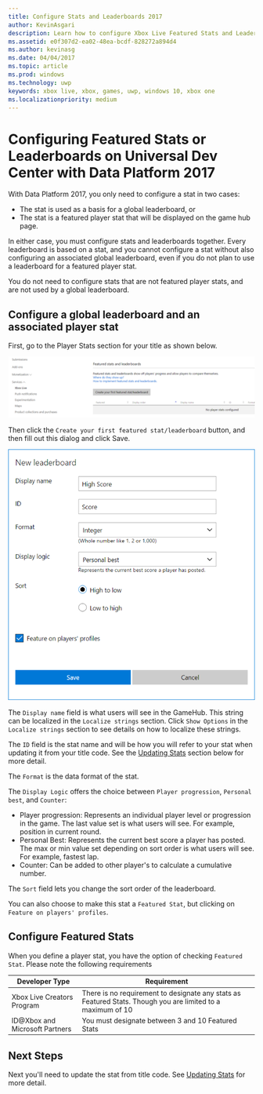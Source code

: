 ```yaml
---
title: Configure Stats and Leaderboards 2017
author: KevinAsgari
description: Learn how to configure Xbox Live Featured Stats and Leaderboards on Universal Dev Center with Data Platform 2017.
ms.assetid: e0f307d2-ea02-48ea-bcdf-828272a894d4
ms.author: kevinasg
ms.date: 04/04/2017
ms.topic: article
ms.prod: windows
ms.technology: uwp
keywords: xbox live, xbox, games, uwp, windows 10, xbox one
ms.localizationpriority: medium
---
```


# Configuring Featured Stats or Leaderboards on Universal Dev Center with Data Platform 2017

With Data Platform 2017, you only need to configure a stat in two cases:

* The stat is used as a basis for a global leaderboard, or
* The stat is a featured player stat that will be displayed on the game hub page.

In either case, you must configure stats and leaderboards together. Every leaderboard is based on a stat, and you cannot configure a stat without also configuring an associated global leaderboard, even if you do not plan to use a leaderboard for a featured player stat.

You do not need to configure stats that are not featured player stats, and are not used by a global leaderboard.

## Configure a global leaderboard and an associated player stat

First, go to the Player Stats section for your title as shown below.

![](../images/omega/dev_center_player_stats_creators.png)

Then click the `Create your first featured stat/leaderboard` button, and then fill out this dialog and click Save.

![](../images/omega/dev_center_player_stats_creators_leaderboard.png)

The `Display name` field is what users will see in the GameHub.  This string can be localized in the `Localize strings` section.  Click `Show Options` in the `Localize strings` section to see details on how to localize these strings.

The `ID` field is the stat name and will be how you will refer to your stat when updating it from your title code.   See the [Updating Stats](player-stats-updating.md) section below for more detail.

The `Format` is the data format of the stat.

The `Display Logic` offers the choice between `Player progression`, `Personal best`, and `Counter`:
- Player progression: Represents an individual player level or progression in the game.  The last value set is what users will see.  For example, position in current round.
- Personal Best: Represents the current best score a player has posted. The max or min value set depending on sort order is what users will see.  For example, fastest lap.
- Counter: Can be added to other player's to calculate a cumulative number.  

The `Sort` field lets you change the sort order of the leaderboard.

You can also choose to make this stat a `Featured Stat`, but clicking on `Feature on players' profiles`.  

## Configure Featured Stats

When you define a player stat, you have the option of checking `Featured Stat`.  Please note the following requirements

| Developer Type | Requirement |
|----------------|-------------|
| Xbox Live Creators Program | There is no requirement to designate any stats as Featured Stats.  Though you are limited to a maximum of 10 |
| ID@Xbox and Microsoft Partners | You must designate between 3 and 10 Featured Stats |

## Next Steps

Next you'll need to update the stat from title code.  See [Updating Stats](player-stats-updating.md) for more detail.